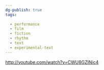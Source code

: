 ```yaml
---
dg-publish: true
tags:
  
  - performance
  - film
  - fiction
  - rhythm
  - text
  - experimental-text
---
```


http://youtube.com/watch?v=CWU8GZINic4
